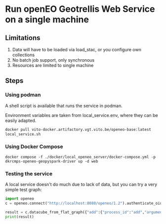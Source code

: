 # Run openEO Geotrellis Web Service on a single machine

## Limitations

1. Data will have to be loaded via load_stac, or you configure own collections
2. No batch job support, only synchronous
3. Resources are limited to single machine

## Steps

### Using podman

A shell script is available that runs the service in podman.

Environment variables are taken from local_service.env, where they can be easily adapted.

```bash
docker pull vito-docker.artifactory.vgt.vito.be/openeo-base:latest
local_service.sh
```

### Using Docker Compose



```shell
docker compose -f ./docker/local_openeo_server/docker-compose.yml -p dkrcmps-openeo-geopyspark-driver up -d web
```



### Testing the service

A local service doesn't do much due to lack of data, but you can try a very simple test graph:

```python
import openeo
c = openeo.connect("http://localhost:8080/openeo/1.2").authenticate_oidc()

result = c.datacube_from_flat_graph({"add":{"process_id":"add","arguments":{"x":3,"y":5},"result":True}}).execute()
print(result)
```
